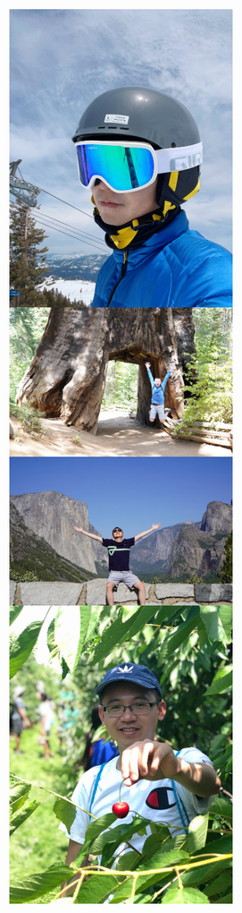 <img align="right" src="/assets/img/palisades_tahoe.JPG" alt="" width="400">

<img align="right" src="/assets/img/yosemite_tree.JPG" alt="" width="400">

<img align="right" src="/assets/img/yosemite_mountain.JPG" alt="" width="400">

<img align="right" src="/assets/img/cherry.JPG" alt="" width="400">

<img align="right" src="/assets/img/My Post.png" alt="" width="700">
